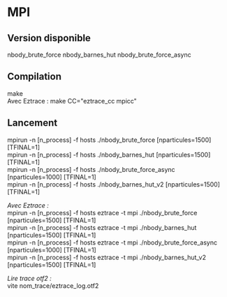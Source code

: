 # MPI

## Version disponible
nbody_brute_force nbody_barnes_hut nbody_brute_force_async  

## Compilation
make  
Avec Eztrace : make CC="eztrace_cc mpicc"  

## Lancement
mpirun -n [n_process] -f hosts ./nbody_brute_force [nparticules=1500] [TFINAL=1]  
mpirun -n [n_process] -f hosts ./nbody_barnes_hut [nparticules=1500] [TFINAL=1]  
mpirun -n [n_process] -f hosts ./nbody_brute_force_async [nparticules=1000] [TFINAL=1]  
mpirun -n [n_process] -f hosts ./nbody_barnes_hut_v2 [nparticules=1500] [TFINAL=1]  

_Avec Eztrace :_  
mpirun -n [n_process] -f hosts eztrace -t mpi ./nbody_brute_force [nparticules=1500] [TFINAL=1]  
mpirun -n [n_process] -f hosts eztrace -t mpi ./nbody_barnes_hut [nparticules=1500] [TFINAL=1]  
mpirun -n [n_process] -f hosts eztrace -t mpi ./nbody_brute_force_async [nparticules=1000] [TFINAL=1]  
mpirun -n [n_process] -f hosts eztrace -t mpi ./nbody_barnes_hut_v2 [nparticules=1500] [TFINAL=1]  

_Lire trace otf2 :_  
vite nom_trace/eztrace_log.otf2  

